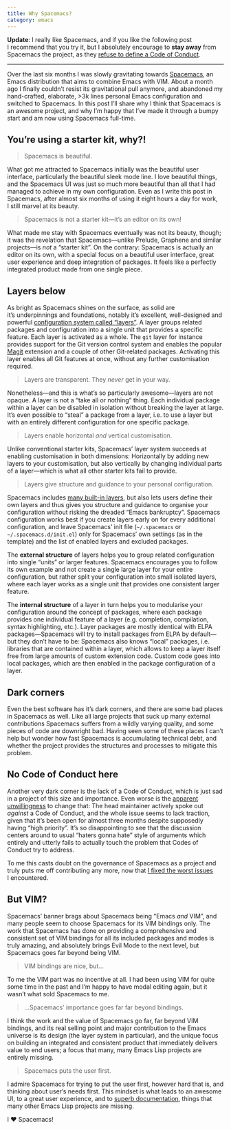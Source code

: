 ```yaml
---
title: Why Spacemacs?
category: emacs
---
```


**Update**: I really like Spacemacs, and if you like the following post
I recommend that you try it, but I absolutely encourage to **stay away** from
Spacemacs the project, as they [refuse to define a Code of Conduct][coc].

---

Over the last six months I was slowly gravitating towards [Spacemacs][], an
Emacs distribution that aims to combine Emacs with VIM.  About a month ago
I finally couldn’t resist its gravitational pull anymore, and abandoned my
hand-crafted, elaborate, >3k lines personal Emacs configuration and switched to
Spacemacs.  In this post I’ll share why I think that Spacemacs is an awesome
project, and why I’m happy that I’ve made it through a bumpy start and am now
using Spacemacs full-time.

[coc]: https://github.com/syl20bnr/spacemacs/pull/3484

<!--more-->

[Spacemacs]: http://spacemacs.org

## You’re using a starter kit, why⁈ ##

> Spacemacs is beautiful.

What got me attracted to Spacemacs initially was the beautiful user interface,
particularly the beautiful sleek mode line.  I love beautiful things, and the
Spacemacs UI was just so much more beautiful than all that I had managed to
achieve in my own configuration.  Even as I write this post in Spacemacs, after
almost six months of using it eight hours a day for work, I still marvel at its
beauty.

> Spacemacs is not a starter kit—it’s an editor on its own!

What made me stay with Spacemacs eventually was not its beauty, though; it was
the revelation that Spacemacs—unlike Prelude, Graphene and similar projects—is
*not* a “starter kit”.  On the contrary: Spacemacs is actually an editor on its
own, with a special focus on a beautiful user interface, great user experience
and deep integration of packages.  It feels like a perfectly integrated product
made from one single piece.

## Layers below ##

As bright as Spacemacs shines on the surface, as solid are it’s underpinnings
and foundations, notably it’s excellent, well-designed and powerful
[configuration system called “layers”][layers].  A layer groups related packages
and configuration into a single unit that provides a specific feature.  Each
layer is activated as a whole.  The `git` layer for instance provides support
for the Git version control system and enables the popular [Magit][] extension
and a couple of other Git-related packages.  Activating this layer enables all
Git features at once, without any further customisation required.

> Layers are transparent.  They _never_ get in your way.

Nonetheless—and this is what’s so particularly awesome—layers are not opaque.
A layer is not a “take all or nothing” thing.  Each individual package within a
layer can be disabled in isolation without breaking the layer at large.
It’s even possible to “steal” a package from a layer, i.e. to use a layer but
with an entirely different configuration for one specific package.

> Layers enable horizontal *and* vertical customisation.

Unlike conventional starter kits, Spacemacs’ layer system succeeds at enabling
customisation in both dimensions: Horizontally by adding new layers to your
customisation, but also vertically by changing individual parts of a layer—which
is what all other starter kits fail to provide.

> Layers give structure and guidance to your personal configuration.

Spacemacs includes [many built-in layers][built-in-layers], but also lets users
define their own layers and thus gives you structure and guidance to organise
your configuration without risking the dreaded “Emacs bankruptcy”.  Spacemacs
configuration works best if you create layers early on for every additional
configuration, and leave Spacemacs’ init file (`~/.spacemacs` or
`~/.spacemacs.d/init.el`) only for Spacemacs’ own settings (as in the template)
and the list of enabled layers and excluded packages.

The **external structure** of layers helps you to group related configuration
into single “units” or larger features.  Spacemacs encourages you to follow its
own example and not create a single large layer for your entire configuration,
but rather split your configuration into small isolated layers, where each layer
works as a single unit that provides one consistent larger feature.

The **internal structure** of a layer in turn helps you to modularise your
configuration around the concept of packages, where each package provides one
individual feature of a layer (e.g. completion, compilation, syntax
highlighting, etc.).  Layer packages are mostly identical with ELPA
packages—Spacemacs will try to install packages from ELPA by default—but they
don’t have to be: Spacemacs also knows “local” packages, i.e. libraries that are
contained within a layer, which allows to keep a layer itself free from large
amounts of custom extension code.  Custom code goes into local packages, which
are then enabled in the package configuration of a layer.

[Magit]: http://magit.vc
[evil-magit]: https://github.com/justbur/evil-magit
[built-in-layers]: http://spacemacs.org/layers/LAYERS.html
[layers]: http://spacemacs.org/doc/LAYERS.html

## Dark corners ##

Even the best software has it’s dark corners, and there are some bad places in
Spacemacs as well.  Like all large projects that suck up many external
contributions Spacemacs suffers from a wildly varying quality, and some pieces
of code are downright bad.  Having seen some of these places I can’t help but
wonder how fast Spacemacs is accumulating technical debt, and whether the
project provides the structures and processes to mitigate this problem.

## No Code of Conduct here ##

Another very dark corner is the lack of a Code of Conduct, which is just sad in
a project of this size and importance.  Even worse is the
[apparent unwillingness][coc] to change that: The head maintainer actively spoke
out *against* a Code of Conduct, and the whole issue seems to lack traction,
given that it’s been open for almost three months despite supposedly having
“high priority”.  It’s so disappointing to see that the discussion centers
around to usual “haters gonna hate” style of arguments which entirely and
utterly fails to actually touch the problem that Codes of Conduct try to
address.

To me this casts doubt on the governance of Spacemacs as a project and truly
puts me off contributing any more, now that [I fixed the worst issues][prs]
I encountered.

[prs]: https://github.com/syl20bnr/spacemacs/pulls?q=is%3Apr+author%3Alunaryorn+is%3Aclosed

## But VIM? ##

Spacemacs’ banner brags about Spacemacs being “Emacs *and* VIM”, and many people
seem to choose Spacemacs for its VIM bindings only.  The work that Spacemacs has
done on providing a comprehensive and consistent set of VIM bindings for all
its included packages and modes is truly amazing, and absolutely brings Evil
Mode to the next level, but Spacemacs goes far beyond being VIM.

> VIM bindings are nice, but…

To me the VIM part was no incentive at all.  I had been using VIM for quite some
time in the past and I’m happy to have modal editing again, but it wasn’t what
sold Spacemacs to me.

> …Spacemacs’ importance goes far far beyond bindings.

I think the work and the value of Spacemacs go far, far beyond VIM bindings, and
its real selling point and major contribution to the Emacs universe is its
design (the layer system in particular), and the unique focus on building an
integrated and consistent product that immediately delivers value to end users;
a focus that many, many Emacs Lisp projects are entirely missing.

> Spacemacs puts the user first.

I admire Spacemacs for trying to put the user first, however hard that is, and
thinking about user’s needs first.  This mindset is what leads to an awesome UI,
to a great user experience, and to [superb documentation][docs], things that
many other Emacs Lisp projects are missing.

I ❤ Spacemacs!

[docs]: http://spacemacs.org/doc/DOCUMENTATION.html
